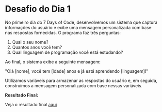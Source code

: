 # Desafio do Dia 1

No primeiro dia do 7 Days of Code, desenvolvemos um sistema que captura informações do usuário e exibe uma mensagem personalizada com base nas respostas fornecidas. O programa faz três perguntas:

1. Qual o seu nome?
2. Quantos anos você tem?
3. Qual linguagem de programação você está estudando?

Ao final, o sistema exibe a seguinte mensagem:

"Olá [nome], você tem [idade] anos e já está aprendendo [linguagem]!"

Utilizamos variáveis para armazenar as respostas do usuário e, em seguida, construímos a mensagem personalizada com base nessas variáveis.

**Resultado Final:**

Veja o resultado final <a href="(https://obrunowww.github.io/7DaysOfCode-1/)">aqui</a>
